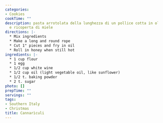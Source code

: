 ```yaml
---
categories:
- Cookies
cookTime: ""
description: pasta arrotolata della lunghezza di un pollice cotta in olio bollente
  e ricoperta di miele
directions: |-
  * Mix ingredients
  * Make a long and round rope
  * Cut 1" pieces and fry in oil
  * Roll in honey when still hot
ingredients: |-
  * 1 cup flour
  * 1 egg
  * 1/2 cup white wine
  * 1/2 cup oil (light vegetable oil, like sunflower)
  * 1/2 t. baking powder
  * 2 t. sugar
photo: []
prepTime: ""
servings: ""
tags:
- Southern Italy
- Christmas
title: Cannarìculi
---
```

